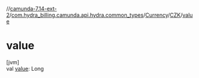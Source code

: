 //[camunda-7.14-ext-2](../../../../index.md)/[com.hydra_billing.camunda.api.hydra.common_types](../../index.md)/[Currency](../index.md)/[CZK](index.md)/[value](value.md)

# value

[jvm]\
val [value](value.md): Long

